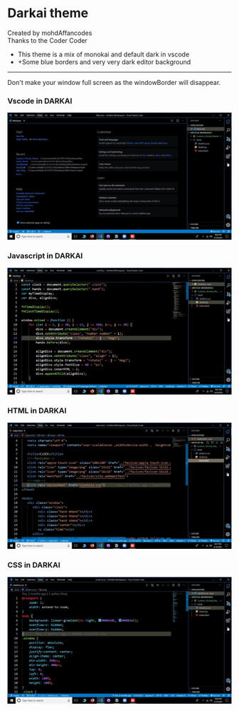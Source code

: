 # Darkai theme

Created by mohdAffancodes<br>
Thanks to the Coder Coder

-  This theme is a mix of monokai and default dark in vscode
-  +Some blue borders and very very dark editor background
<hr>
Don't make your window full screen as the windowBorder will disappear.

<h3>Vscode in DARKAI</h3>
<img src="https://github.com/mohdAffancodes/darkai-theme/blob/main/assets/intro.jpg">
<br>
<h3>Javascript in DARKAI</h3>
<img src="https://github.com/mohdAffancodes/darkai-theme/blob/main/assets/js.jpg">
<br>
<h3>HTML in DARKAI</h3>
<img src="https://github.com/mohdAffancodes/darkai-theme/blob/main/assets/html.jpg">
<br>
<h3>CSS in DARKAI</h3>
<img src="https://github.com/mohdAffancodes/darkai-theme/blob/main/assets/css.jpg">
